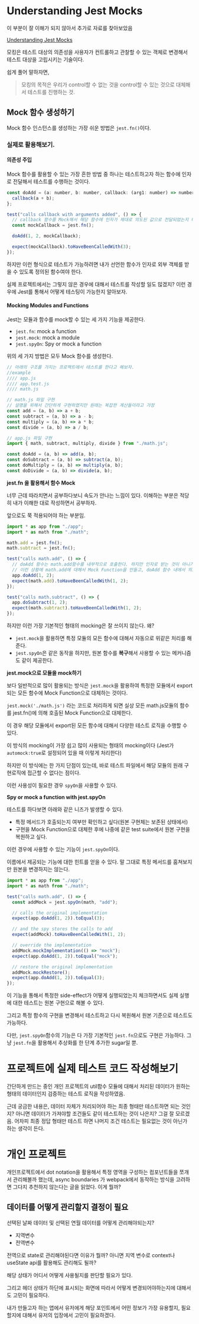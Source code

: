 # Understanding Jest Mocks

이 부분이 잘 이해가 되지 않아서 추가로 자료를 찾아보았음

[Understanding Jest Mocks](https://medium.com/@rickhanlonii/understanding-jest-mocks-f0046c68e53c)

모킹은 테스트 대상의 의존성을 사용자가 컨트롤하고 관찰할 수 있는 객체로 변경해서 테스트 대상을 고립시키는 기술이다.

쉽게 풀어 말하자면,

> 모킹의 목적은 우리가 control할 수 없는 것을 control할 수 있는 것으로 대체해서 테스트를 진행하는 것.

## Mock 함수 생성하기

Mock 함수 인스턴스를 생성하는 가장 쉬운 방법은 `jest.fn()`이다.

### 실제로 활용해보기.

#### 의존성 주입

Mock 함수를 활용할 수 있는 가장 흔한 방법 중 하나는 테스트하고자 하는 함수에 인자로 전달해서 테스트를 수행하는 것이다.

```javascript
const doAdd = (a: number, b: number, callback: (arg1: number) => number) => {
  callback(a + b);
};

test("calls callback with arguments added", () => {
  // callback 함수를 Mock해서 해당 함수에 인자가 제대로 의도된 값으로 전달되었는지 테스트
  const mockCallback = jest.fn();

  doAdd(1, 2, mockCallback);

  expect(mockCallback).toHaveBeenCalledWith(3);
});
```

하지만 이런 형식으로 테스트가 가능하려면 내가 선언한 함수가 인자로 외부 객체를 받을 수 있도록 정의된 함수여야 한다.

실제 프로젝트에서는 그렇지 않은 경우에 대해서 테스트를 작성할 일도 많겠지? 이런 경우에 Jest를 통해서 어떻게 테스팅이 가능한지 알아보자.

#### Mocking Modules and Functions

Jest는 모듈과 함수를 mock할 수 있는 세 가지 기능을 제공한다.

- `jest.fn`: mock a function
- `jest.mock`: mock a module
- `jest.spyOn`: Spy or mock a function

위의 세 가지 방법은 모두 Mock 함수를 생성한다.

```javascript
// 아래의 구조를 가지는 프로젝트에서 테스트를 한다고 해보자.
//example
//// app.js
//// app.test.js
//// math.js

// math.js 파일 구현
// 설명을 위해서 간단하게 구현하였지만 원래는 복잡한 계산들이라고 가정
const add = (a, b) => a + b;
const subtract = (a, b) => a - b;
const multiply = (a, b) => a * b;
const divide = (a, b) => a / b;

// app.js 파일 구현
import { math, subtract, multiply, divide } from "./math.js";

const doAdd = (a, b) => add(a, b);
const doSubtract = (a, b) => subtract(a, b);
const doMultiply = (a, b) => multiply(a, b);
const doDivide = (a, b) => divide(a, b);
```

**jest.fn 을 활용해서 함수 Mock**

너무 근데 따라치면서 공부하다보니 속도가 안나는 느낌이 있다. 이해하는 부분은 적당히 내가 이해한 대로 작성하면서 공부하자.

앞으로도 쭉 적용되어야 하는 부분임.

```javascript
import * as app from "./app";
import * as math from "./math";

math.add = jest.fn();
math.subtract = jest.fn();

test("calls math.add", () => {
  // doAdd 함수는 math.add함수를 내부적으로 호출한다. 하지만 인자로 받는 것이 아니기 때문에 의존성을 인자로 주입하는 형태로 함수를 테스트할 수 없음.
  // 이런 상황에 math.add에 대해서 Mock Function을 만들고, doAdd 함수 내에서 의도한 형태로 호출되었는지 테스트
  app.doAdd(1, 2);
  expect(math.add).toHaveBeenCalledWith(1, 2);
});

test("calls math.subtract", () => {
  app.doSubtract(1, 2);
  expect(math.subtract).toHaveBeenCalledWith(1, 2);
});
```

하지만 이런 가장 기본적인 형태의 mocking은 잘 쓰이지 않는다. 왜?

- `jest.mock`을 활용하면 특정 모듈의 모든 함수에 대해서 자동으로 위같은 처리를 해준다.
- `jest.spyOn`은 같은 동작을 하지만, 원본 함수를 **복구**해서 사용할 수 있는 메커니즘도 같이 제공한다.

**jest.mock으로 모듈을 mock하기**

보다 일반적으로 많이 활용되는 방식은 `jest.mock`을 활용하여 특정한 모듈에서 export되는 모든 함수에 Mock Function으로 대체하는 것이다.

`jest.mock('./math.js')` 라는 코드로 처리하게 되면 실상 모든 math.js모듈의 함수를 jest.fn()에 의해 호출된 Mock Function으로 대체한다.

이 경우 해당 모듈에서 export된 모든 함수에 대해서 다양한 테스트 로직을 수행할 수 있다.

이 방식의 mocking이 가장 쉽고 많이 사용되는 형태의 mocking이다 (Jest가 `automock:true`로 설정되어 있을 때 이렇게 처리한다)

하지만 이 방식에는 한 가지 단점이 있는데, 바로 테스트 파일에서 해당 모듈의 원래 구현로직에 접근할 수 없다는 점이다.

이런 사용성이 필요한 경우 `spyOn`을 사용할 수 있다.

**Spy or mock a function with jest.spyOn**

테스트를 하다보면 아래와 같은 니즈가 발생할 수 있다.

- 특정 메서드가 호출되는지 여부만 확인하고 싶다(원본 구현체는 보존된 상태에서)
- 구현을 Mock Function으로 대체한 후에 나중에 같은 test suite에서 원본 구현을 복원하고 싶다.

이런 경우에 사용할 수 있는 기능이 `jest.spyOn`이다.

이름에서 제공되는 기능에 대한 힌트를 얻을 수 있다. 말 그대로 특정 메서드를 훔쳐보지만 원본을 변경하지는 않는다.

```javascript
import * as app from "./app";
import * as math from "./math";

test("calls math.add", () => {
  const addMock = jest.spyOn(math, "add");

  // calls the original implementation
  expect(app.doAdd(1, 2)).toEqual(3);

  // and the spy stores the calls to add
  expect(addMock).toHaveBeenCalledWith(1, 2);

  // override the implementation
  addMock.mockImplementation(() => "mock");
  expect(app.doAdd(1, 2)).toEqual("mock");

  // restore the original implementation
  addMock.mockRestore();
  expect(app.doAdd(1, 2)).toEqual(3);
});
```

이 기능을 통해서 특정한 side-effect가 어떻게 실행되었는지 체크하면서도 실제 실행에 대한 테스트는 원본 구현으로 해볼 수 있다.

그리고 특정 함수의 구현을 변경해서 테스트하고 다시 복원해서 원본 기준으로 테스트도 가능하다.

다만, `jest.spyOn`함수의 기능은 다 가장 기본적인 `jest.fn`으로도 구현은 가능하다. 그냥 `jest.fn`을 활용해서 추상화를 한 단계 추가한 sugar일 뿐.

# 프로젝트에 실제 테스트 코드 작성해보기

간단하게 만드는 중인 개인 프로젝트의 util함수 모듈에 대해서 처리된 데이터가 원하는 형태의 데이터인지 검증하는 테스트 로직을 작성하였음.

근데 궁금한 내용은, 데이터 자체가 처리되어야 하는 최종 형태만 테스트하면 되는 것인지? 아니면 데이터가 가져야할 조건들도 같이 테스트하는 것이 나은지? 그걸 잘 모르겠음. 어차피 최종 정답 형태만 테스트 하면 나머지 조건 테스트는 필요없는 것이 아닌가 하는 생각이 든다.

# 개인 프로젝트

개인프로젝트에서 dot notation을 활용해서 특정 영역을 구성하는 컴포넌트들을 쪼개서 관리해볼까 했는데,
async boundaries 가 webpack에서 동작하는 방식을 고려하면 그다지 추천하지 않는다는 글을 읽었다. 이게 뭘까?

## 데이터를 어떻게 관리할지 결정이 필요

선택된 날짜 데이터 및 선택된 연월 데이터를 어떻게 관리해야되는지?

- 지역변수
- 전역변수

전역으로 state로 관리해야된다면 이유가 뭘까? 아니면 지역 변수로 context나 useState api를 활용해도 관리해도 될까?

해당 상태가 어디서 어떻게 사용될지를 판단할 필요가 있다.

그리고 헤더 상태가 하단에 표시되는 화면에 따라서 어떻게 변경되어야하는지에 대해서도 고민이 필요하다.

내가 만들고자 하는 앱에서 유저에게 해당 포인트에서 어떤 정보가 가장 유용할지, 필요할지에 대해서 유저의 입장에서 고민이 필요하겠다.
